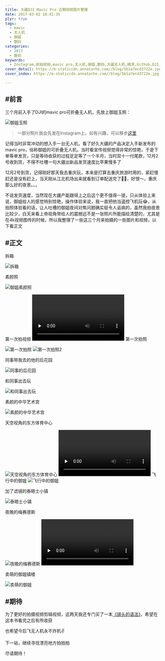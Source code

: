 ```yaml
---
title: 大疆DJI Mavic Pro 近期视频图片整理
date: 2017-03-02 18:41:35
plyr: true
tags:
  - mavic
  - 无人机
  - 御姐
  - 数码
categories:
  - 2017
  - 数码
keywords:
  - Instagram,航拍视频,mavic pro,无人机,御姐,数码,大疆无人机,精灵,Github,DJI,大疆创新,Phantom,4轴飞行器,航拍
cover_detail: https://m-staticcdn.annatarhe.com//blog/5b1a7ecd3722e.jpg
cover_index: https://m-staticcdn.annatarhe.com//blog/5b1a7ecd3722e.jpg

---
```

## #前言
三个月前入手了DJI的mavic pro可折叠无人机，先放上御姐玉照：

<img class="lazy" data-original='http://7xukcb.com1.z0.glb.clouddn.com/dji-mavic-01.jpg' title='御姐' alt='御姐玉照'/>

> 一部分照片我会先发在Instagram上，如有兴趣，可以移步[这里](https://www.instagram.com/koya.site/?ref=koya)

记得当时非常冲动的想入手一台无人机，看了好久大疆的产品决定入手新发布的mavic pro，俗称御姐的可折叠无人机，当时看宣传视频觉得非常的惊艳，于是下单等单发货，只是等待收获的过程足足等了一个半月，当时双十一付尾款，12月2号收到货，不得不吐槽一句大疆出新品发货速度比苹果慢多了

12月2号到货，记得刚好那天我去重庆玩，本来是打算去重庆旅游时用的，紧赶慢赶还是没有赶上，当天刚从江北机场出来就看到订单配送完了🤦‍♂️，好恨～，重庆那么好的夜景。。。

不说发货速度，当然现在大疆产能跟得上之后这个更不值得一提，只从体验上来说，御姐给人的感觉特别惊艳，操作体验来说，我一直把他当遥控飞机玩😂，从拍照体验看的话，让人吐槽的御姐夜间对焦问题确实挺令人诟病的，虽然我拍夜景比较少，白天来看上帝视角带给人的震撼远不是一张照片所能描绘清楚的，尤其是在4k视频图传的时候，所以我整理了一些这三个月来拍摄的一些图片和视频，以下看正文
## #正文
拆箱

<img class="lazy" data-original='http://7xukcb.com1.z0.glb.clouddn.com/mavic-pro/001.JPG' title='御姐拆箱' alt='拆箱'/>

素颜照

<img class="lazy" data-original='http://7xukcb.com1.z0.glb.clouddn.com/mavic-pro/002.JPG' title='御姐素颜照' alt='御姐素颜照'/>

第一次拍视频
<video webkit-playsinline="true" playsinline="true" preload="none" controls>
  <source src="http://7xukcb.com1.z0.glb.clouddn.com/dji-01.mp4" type="video/mp4" />
</video>
第一次拍照

<img class="lazy" data-original='http://7xukcb.com1.z0.glb.clouddn.com/mavic-pro/003.JPG' title='第一次拍照' alt='第一次拍照'/>
<img class="lazy" data-original='http://7xukcb.com1.z0.glb.clouddn.com/mavic-pro/004.JPG' title='第一次拍照2' alt='第一次拍照2'/>

同事带我去的他的后花园

<img class="lazy" data-original='http://7xukcb.com1.z0.glb.clouddn.com/mavic-pro/005.jpg' title='同事的后花园' alt='同事的后花园'/>

和同事出去玩

<img class="lazy" data-original='http://7xukcb.com1.z0.glb.clouddn.com/mavic-pro/006.JPG' title='和同事出去玩' alt='和同事出去玩'/>

素颜的中华艺术宫

<img class="lazy" data-original='http://7xukcb.com1.z0.glb.clouddn.com/mavic-pro/007.JPG' title='素颜的中华艺术宫' alt='素颜的中华艺术宫'/>

天空视角的东方体育中心

<img class="lazy" data-original='http://7xukcb.com1.z0.glb.clouddn.com/mavic-pro/008.JPG' title='天空视角的东方体育中心' alt='天空视角的东方体育中心'/>

<video webkit-playsinline="true" playsinline="true" preload="none" controls>
  <source src="http://7xukcb.com1.z0.glb.clouddn.com/mavic-pro/dji-002.mp4" type="video/mp4" />
</video>
飞行中的御姐

<img class="lazy" data-original='http://7xukcb.com1.z0.glb.clouddn.com/mavic-pro/009.JPG' title='飞行中的御姐' alt='飞行中的御姐'/>

加了滤镜的泰晤士小镇

<img class="lazy" data-original='http://7xukcb.com1.z0.glb.clouddn.com/mavic-pro/011.jpg' title='泰晤士小镇' alt='泰晤士小镇'/>

夜晚的梅赛德斯

<img class="lazy" data-original='http://7xukcb.com1.z0.glb.clouddn.com/mavic-pro/013.JPG' title='夜晚的梅赛德斯' alt='夜晚的梅赛德斯'/>
<video webkit-playsinline="true" playsinline="true" preload="none" controls>
  <source src="http://7xukcb.com1.z0.glb.clouddn.com/mavic-pro/dji-003.mp4" type="video/mp4" />
</video>

卖萌的御姐镇楼

<img class="lazy" data-original='http://7xukcb.com1.z0.glb.clouddn.com/mavic-pro/012.JPG' title='卖萌的御姐' alt='卖萌的御姐'/>


## #期待

为了更好的拍摄视频剪辑视频，这两天我还专门买了一本[《镜头的语法》](https://book.douban.com/subject/24869024/)，希望在这本书看完之后有所收获

也希望今后飞无人机永不炸机✌️

下一站，继续寻找漂亮地方拍拍拍

尽请期待！
